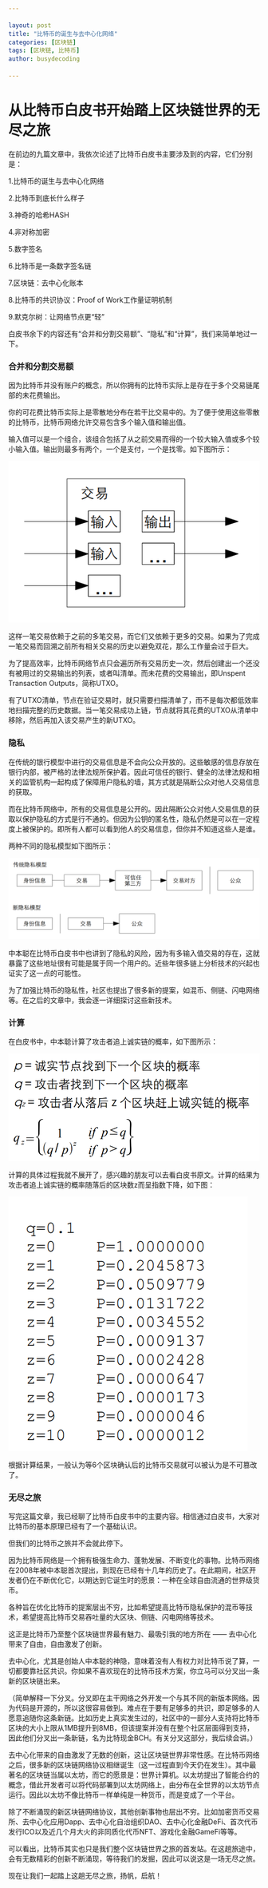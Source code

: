 ```yaml
---

layout: post
title: "比特币的诞生与去中心化网络"
categories: [区块链]
tags: [区块链, 比特币]
author: busydecoding

---
```


# 从比特币白皮书开始踏上区块链世界的无尽之旅

在前边的九篇文章中，我依次论述了比特币白皮书主要涉及到的内容，它们分别是：

1.比特币的诞生与去中心化网络

2.比特币到底长什么样子

3.神奇的哈希HASH

4.非对称加密

5.数字签名

6.比特币是一条数字签名链

7.区块链：去中心化账本

8.比特币的共识协议：Proof of Work工作量证明机制

9.默克尔树：让网络节点更“轻”

白皮书余下的内容还有“合并和分割交易额”、“隐私”和“计算”，我们来简单地过一下。

### 合并和分割交易额

因为比特币并没有账户的概念，所以你拥有的比特币实际上是存在于多个交易链尾部的未花费输出。

你的可花费比特币实际上是零散地分布在若干比交易中的。为了便于使用这些零散的比特币，比特币网络允许交易包含多个输入值和输出值。

输入值可以是一个组合，该组合包括了从之前交易而得的一个较大输入值或多个较小输入值。输出则最多有两个，一个是支付，一个是找零。如下图所示：

![合并和分割交易额](/assets/img/posts/合并和分割交易额.png)

这样一笔交易依赖于之前的多笔交易，而它们又依赖于更多的交易。如果为了完成一笔交易而回溯之前所有相关交易的历史以避免双花，那么工作量会过于巨大。

为了提高效率，比特币网络节点只会遍历所有交易历史一次，然后创建出一个还没有被用过的交易输出的列表，或者叫清单。而未花费的交易输出，即Unspent Transaction Outputs，简称UTXO。

有了UTXO清单，节点在验证交易时，就只需要扫描清单了，而不是每次都低效率地扫描完整的历史数据。当一笔交易成功上链，节点就将其花费的UTXO从清单中移除，然后再加入该交易产生的新UTXO。

### 隐私

在传统的银行模型中进行的交易信息是不会向公众开放的。这些敏感的信息存放在银行内部，被严格的法律法规所保护着。因此可信任的银行、健全的法律法规和相关的监管机构一起构成了保障用户隐私的墙，其方式就是隔断公众对他人交易信息的获取。

而在比特币网络中，所有的交易信息是公开的。因此隔断公众对他人交易信息的获取以保护隐私的方式是行不通的。但因为公钥的匿名性，隐私仍然是可以在一定程度上被保护的。即所有人都可以看到他人的交易信息，但你并不知道这些人是谁。

两种不同的隐私模型如下图所示：

![隐私模型](/assets/img/posts/隐私模型.png)

中本聪在比特币白皮书中也讲到了隐私的风险，因为有多输入值交易的存在，这就暴露了这些地址很有可能是属于同一个用户的。近些年很多链上分析技术的兴起也证实了这一点的可能性。

为了加强比特币的隐私性，社区也提出了很多新的提案，如混币、侧链、闪电网络等。在之后的文章中，我会逐一详细探讨这些新技术。

### 计算

在白皮书中，中本聪计算了攻击者追上诚实链的概率，如下图所示：

![概率计算](/assets/img/posts/概率计算.png)

计算的具体过程我就不展开了，感兴趣的朋友可以去看白皮书原文。计算的结果为攻击者追上诚实链的概率随落后的区块数z而呈指数下降，如下图：

![计算结果](/assets/img/posts/计算结果.png)

根据计算结果，一般认为等6个区块确认后的比特币交易就可以被认为是不可篡改了。

### 无尽之旅

写完这篇文章，我已经聊了比特币白皮书中的主要内容。相信通过白皮书，大家对比特币的基本原理已经有了一个基础认识。

但我们的比特币之旅并不会就此停下。

因为比特币网络是一个拥有极强生命力、蓬勃发展、不断变化的事物。比特币网络在2008年被中本聪首次提出，到现在已经有十几年的历史了。在此期间，社区开发者仍在不断优化它，以期达到它诞生时的愿景：一种在全球自由流通的世界级货币。

各种旨在优化比特币的提案层出不穷，比如希望提高比特币隐私保护的混币等技术，希望提高比特币交易吞吐量的大区块、侧链、闪电网络等技术。

这正是比特币乃至整个区块链世界最有魅力、最吸引我的地方所在 —— 去中心化带来了自由，自由激发了创新。

去中心化，尤其是创始人中本聪的神隐，意味着没有人有权力对比特币说了算，一切都要靠社区共识。你如果不喜欢现在的比特币技术方案，你立马可以分叉出一条新的区块链出来。

（简单解释一下分叉。分叉即在主干网络之外开发一个与其不同的新版本网络。因为代码是开源的，所以这很容易做到。难点在于要有足够多的共识，即足够多的人愿意追随你这条新链。比如历史上真实发生过的，社区中的一部分人支持将比特币区块的大小上限从1MB提升到8MB，但该提案并没有在整个社区层面得到支持，因此他们分叉出一条新链，名为比特现金BCH。有关分叉这部分，我后续会讲。）

去中心化带来的自由激发了无数的创新，这让区块链世界非常性感。在比特币网络之后，很多新的区块链网络协议相继诞生（这一过程直到今天仍在发生）。其中最著名的区块链当属以太坊，而它的愿景是：世界计算机。以太坊提出了智能合约的概念，借此开发者可以将代码部署到以太坊网络上，由分布在全世界的以太坊节点运行。因此以太坊不像比特币一样单纯是一种货币，而是变成了一个平台。

除了不断涌现的新区块链网络协议，其他创新事物也层出不穷。比如加密货币交易所、去中心化应用Dapp、去中心化自治组织DAO、去中心化金融DeFi、首次代币发行ICO以及近几个月大火的非同质化代币NFT、游戏化金融GameFi等等。

可以看出，比特币其实也只是我们整个区块链世界之旅的首发站。在这趟旅途中，会有无数精彩的创新不断涌现，等待我们的发掘，因此可以说这是一场无尽之旅。

现在让我们一起踏上这趟无尽之旅，扬帆，启航！

